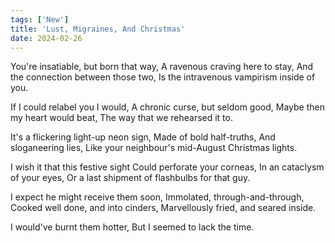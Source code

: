 ```yaml
---
tags: ['New']
title: 'Lust, Migraines, And Christmas'
date: 2024-02-26
---
```


You're insatiable, but born that way,
A ravenous craving here to stay,
And the connection between those two,
Is the intravenous vampirism inside of you.

If I could relabel you I would,
A chronic curse, but seldom good,
Maybe then my heart would beat,
The way that we rehearsed it to.

It's a flickering light-up neon sign,
Made of bold half-truths,
And sloganeering lies,
Like your neighbour's mid-August Christmas lights.

I wish it that this festive sight
Could perforate your corneas,
In an cataclysm of your eyes,
Or a last shipment of flashbulbs for that guy.

I expect he might receive them soon,
Immolated, through-and-through,
Cooked well done, and into cinders,
Marvellously fried, and seared inside.

I would've burnt them hotter,
But I seemed to lack the time.

